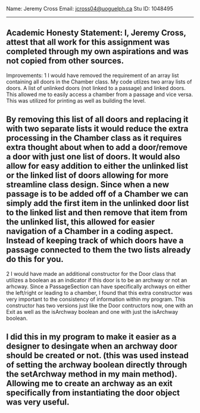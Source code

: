 Name: Jeremy Cross
Email: jcross04@uoguelph.ca
Stu ID: 1048495

-------------------------------------------------------
Academic Honesty Statement:
I, Jeremy Cross, attest that all work for this assignment
was completed through my own aspirations and was not copied
from other sources.
-------------------------------------------------------

Improvements:
1
I would have removed the requirement of an array list containing all doors in the Chamber class. My code utlizes two array lists of doors.
A list of unlinked doors (not linked to a passage) and linked doors. This allowed me to easily access a chamber from a passage and vice versa.
This was utilized for printing as well as building the level.

By removing this list of all doors and replacing it with two separate lists it would reduce the extra processing in the Chamber class as it requires extra thought about when
to add a door/remove a door with just one list of doors.
It would also allow for easy addition to either the unlinked list or the linked list of doors allowing for more streamline class design. Since when a new passage is to be added off of a Chamber
we can simply add the first item in the unlinked door list to the linked list and then remove that item from the unlinked list, this allowed for easier navigation of a Chamber in a coding aspect.
Instead of keeping track of which doors have a passage connected to them the two lists already do this for you.
---------------------------------------------------------
2
I would have made an additional constructor for the Door class that utilizes a boolean as an indicator if this door is to be an archway or not an arhcway.
Since a PassageSection can have specifically archways on either the left/right or leading to a chamber, I found that this extra constructor was very important
to the consistency of information within my program. This constructor has two versions just like the Door contructors now, one with an Exit as well as the isArchway boolean
and one with just the isArchway boolean.

I did this in my program to make it easier as a designer to desingate when an archway door should be created or not. (this was used instead of setting the archway boolean
directly through the setArchway method in my main method). Allowing me to create an archway as an exit specifically from instantiating the door object was very useful.
-------------------------------------------------------------